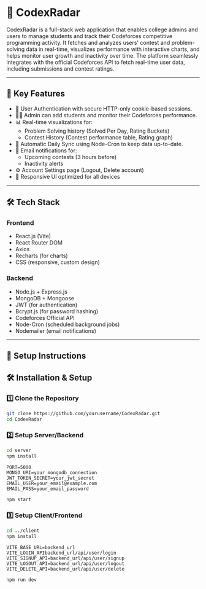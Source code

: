 # 🚀 CodexRadar

CodexRadar is a full-stack web application that enables college admins and users to manage students and track their Codeforces competitive programming activity. It fetches and analyzes users' contest and problem-solving data in real-time, visualizes performance with interactive charts, and helps monitor user growth and inactivity over time. The platform seamlessly integrates with the official Codeforces API to fetch real-time user data, including submissions and contest ratings.


---

## 📌 Key Features

- 🔐 User Authentication with secure HTTP-only cookie-based sessions.
- 🧑‍🎓 Admin can add students and monitor their Codeforces performance.
- 📊 Real-time visualizations for:
  - Problem Solving history (Solved Per Day, Rating Buckets)
  - Contest History (Contest performance table, Rating graph)
- 🔄 Automatic Daily Sync using Node-Cron to keep data up-to-date.
- 📧 Email notifications for:
  - Upcoming contests (3 hours before)
  - Inactivity alerts
- ⚙️ Account Settings page (Logout, Delete account)
- 📱 Responsive UI optimized for all devices

---

## 🛠️ Tech Stack

### Frontend
- React.js (Vite)
- React Router DOM
- Axios
- Recharts (for charts)
- CSS (responsive, custom design)

### Backend
- Node.js + Express.js
- MongoDB + Mongoose
- JWT (for authentication)
- Bcrypt.js (for password hashing)
- Codeforces Official API
- Node-Cron (scheduled background jobs)
- Nodemailer (email notifications)

---


## 🔧 Setup Instructions

## 🛠️ Installation & Setup
### 1️⃣ Clone the Repository
```sh
git clone https://github.com/yourusername/CodexRadar.git
cd CodexRadar
```

### 2️⃣ Setup Server/Backend
```sh
cd server
npm install
```
```env
PORT=5000
MONGO_URI=your_mongodb_connection
JWT_TOKEN_SECRET=your_jwt_secret
EMAIL_USER=your_email@example.com
EMAIL_PASS=your_email_password
```
```sh
npm start
```


### 3️⃣ Setup Client/Frontend
```sh
cd ../client
npm install
```
```env
VITE_BASE_URL=backend_url
VITE_LOGIN_APIbackend_url/api/user/login
VITE_SIGNUP_API=backend_url/api/user/signup
VITE_LOGOUT_API=backend_url/api/user/logout
VITE_DELETE_API=backend_url/api/user/delete
```
```sh
npm run dev
```
